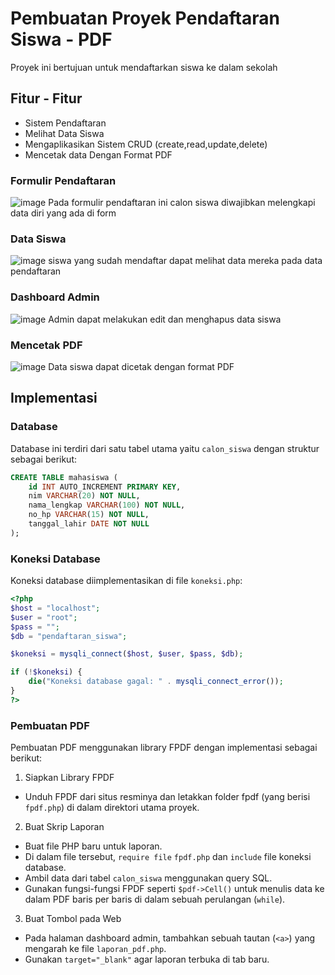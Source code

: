 <h1>Pembuatan Proyek Pendaftaran Siswa - PDF</h1>
Proyek ini bertujuan untuk mendaftarkan siswa ke dalam sekolah

<h2>Fitur - Fitur</h2>

- Sistem Pendaftaran
- Melihat Data Siswa
- Mengaplikasikan Sistem CRUD (create,read,update,delete)
- Mencetak data Dengan Format PDF

<h3>Formulir Pendaftaran</h3>

![image](https://github.com/user-attachments/assets/18e15170-684d-498f-a161-600e41cd1155)
Pada formulir pendaftaran ini calon siswa diwajibkan melengkapi data diri yang ada di form

<h3>Data Siswa</h3>

![image](https://github.com/user-attachments/assets/0376c438-a083-48cc-b32b-c2d8203a0c56)
siswa yang sudah mendaftar dapat melihat data mereka pada data pendaftaran

<h3>Dashboard Admin</h3>

![image](https://github.com/user-attachments/assets/970abd20-f92c-48e0-ac4f-b39a7255caa3)
Admin dapat melakukan edit dan menghapus data siswa

<h3>Mencetak PDF</h3>

![image](https://github.com/user-attachments/assets/65ad34c3-5961-40e7-b5bb-2ac0795b8409)
Data siswa dapat dicetak dengan format PDF

<h2>Implementasi</h2>

<h3>Database</h3>

Database ini terdiri dari satu tabel utama yaitu `calon_siswa` dengan struktur sebagai berikut:

```sql
CREATE TABLE mahasiswa (
    id INT AUTO_INCREMENT PRIMARY KEY,
    nim VARCHAR(20) NOT NULL,
    nama_lengkap VARCHAR(100) NOT NULL,
    no_hp VARCHAR(15) NOT NULL,
    tanggal_lahir DATE NOT NULL
);
```

<h3>Koneksi Database</h3>

Koneksi database diimplementasikan di file `koneksi.php`:

```php
<?php
$host = "localhost"; 
$user = "root";      
$pass = "";          
$db = "pendaftaran_siswa"; 

$koneksi = mysqli_connect($host, $user, $pass, $db);

if (!$koneksi) {
    die("Koneksi database gagal: " . mysqli_connect_error());
}
?>
```
<h3>Pembuatan PDF</h3>
Pembuatan PDF menggunakan library FPDF dengan implementasi sebagai berikut:

1. Siapkan Library FPDF

- Unduh FPDF dari situs resminya dan letakkan folder fpdf (yang berisi `fpdf.php`) di dalam direktori utama proyek.

2. Buat Skrip Laporan

- Buat file PHP baru untuk laporan.
- Di dalam file tersebut, `require file` `fpdf.php` dan `include` file koneksi database.
- Ambil data dari tabel `calon_siswa` menggunakan query SQL.
- Gunakan fungsi-fungsi FPDF seperti `$pdf->Cell()` untuk menulis data ke dalam PDF baris per baris di dalam sebuah perulangan (`while`).

3. Buat Tombol pada Web

- Pada halaman dashboard admin, tambahkan sebuah tautan (`<a>`) yang mengarah ke file `laporan_pdf.php`.
- Gunakan `target="_blank"` agar laporan terbuka di tab baru.
